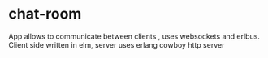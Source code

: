 # chat-room
App allows to communicate between clients , uses websockets and erlbus. Client side written in elm, server uses erlang cowboy http server
